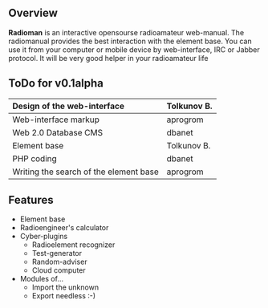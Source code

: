 ## Overview ##
**Radioman** is an interactive opensourse radioamateur web-manual.
The radiomanual provides the best interaction with the element base. You can use it from your computer or mobile device by web-interface, IRC or Jabber protocol. It will be very good helper in your radioamateur life

## ToDo for v0.1alpha ##
| Design of the web-interface | Tolkunov B. |
|:----------------------------|:------------|
| Web-interface markup | aprogrom |
| Web 2.0 Database CMS | dbanet |
| Element base | Tolkunov B. |
| PHP coding | dbanet |
| Writing the search of the element base | aprogrom |

## Features ##
  * Element base
  * Radioengineer's calculator
  * Cyber-plugins
    * Radioelement recognizer
    * Test-generator
    * Random-adviser
    * Cloud computer
  * Modules of...
    * Import the unknown
    * Export needless :-)